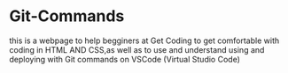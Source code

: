 # Git-Commands
this is a webpage to help begginers at Get Coding to get comfortable with coding in HTML AND CSS,as well as to use and understand using and deploying with Git commands on VSCode (Virtual Studio Code)
